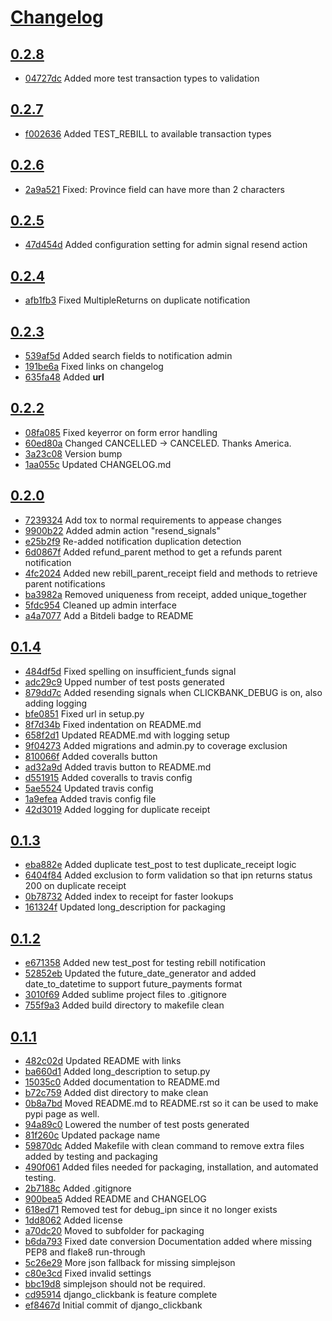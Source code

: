 # [Changelog](https://github.com/sureiya/django-clickbank/releases)

## [0.2.8](https://github.com/sureiya/django-clickbank/compare/0.2.7...0.2.8)

* [04727dc](https://github.com/sureiya/django-clickbank/commit/04727dc) Added more test transaction types to validation

## [0.2.7](https://github.com/sureiya/django-clickbank/compare/0.2.6...0.2.7)

* [f002636](https://github.com/sureiya/django-clickbank/commit/f002636) Added TEST_REBILL to available transaction types

## [0.2.6](https://github.com/sureiya/django-clickbank/compare/0.2.5...0.2.6)

* [2a9a521](https://github.com/sureiya/django-clickbank/commit/2a9a521) Fixed: Province field can have more than 2 characters

## [0.2.5](https://github.com/sureiya/django-clickbank/compare/0.2.4...0.2.5)

* [47d454d](https://github.com/sureiya/django-clickbank/commit/47d454d) Added configuration setting for admin signal resend action

## [0.2.4](https://github.com/sureiya/django-clickbank/compare/0.2.3...0.2.4)

* [afb1fb3](https://github.com/sureiya/django-clickbank/commit/afb1fb3) Fixed MultipleReturns on duplicate notification

## [0.2.3](https://github.com/sureiya/django-clickbank/compare/0.2.2...0.2.3)

* [539af5d](https://github.com/sureiya/django-clickbank/commit/539af5d) Added search fields to notification admin
* [191be6a](https://github.com/sureiya/django-clickbank/commit/191be6a) Fixed links on changelog
* [635fa48](https://github.com/sureiya/django-clickbank/commit/635fa48) Added __url__

## [0.2.2](https://github.com/sureiya/django-clickbank/compare/0.2.0...0.2.2)

* [08fa085](https://github.com/sureiya/django-clickbank/commit/08fa085) Fixed keyerror on form error handling
* [60ed80a](https://github.com/sureiya/django-clickbank/commit/60ed80a) Changed CANCELLED -> CANCELED. Thanks America.
* [3a23c08](https://github.com/sureiya/django-clickbank/commit/3a23c08) Version bump
* [1aa055c](https://github.com/sureiya/django-clickbank/commit/1aa055c) Updated CHANGELOG.md

## [0.2.0](https://github.com/sureiya/django-clickbank/compare/0.1.4...0.2.0)

* [7239324](https://github.com/sureiya/django-clickbank/commit/7239324) Add tox to normal requirements to appease changes
* [9900b22](https://github.com/sureiya/django-clickbank/commit/9900b22) Added admin action "resend_signals"
* [e25b2f9](https://github.com/sureiya/django-clickbank/commit/e25b2f9) Re-added notification duplication detection
* [6d0867f](https://github.com/sureiya/django-clickbank/commit/6d0867f) Added refund_parent method to get a refunds parent notification
* [4fc2024](https://github.com/sureiya/django-clickbank/commit/4fc2024) Added new rebill_parent_receipt field and methods to retrieve parent notifications
* [ba3982a](https://github.com/sureiya/django-clickbank/commit/ba3982a) Removed uniqueness from receipt, added unique_together
* [5fdc954](https://github.com/sureiya/django-clickbank/commit/5fdc954) Cleaned up admin interface
* [a4a7077](https://github.com/sureiya/django-clickbank/commit/a4a7077) Add a Bitdeli badge to README

## [0.1.4](https://github.com/sureiya/django-clickbank/compare/0.1.3...0.1.4)

* [484df5d](https://github.com/sureiya/django-clickbank/commit/484df5d) Fixed spelling on insufficient_funds signal
* [adc29c9](https://github.com/sureiya/django-clickbank/commit/adc29c9) Upped number of test posts generated
* [879dd7c](https://github.com/sureiya/django-clickbank/commit/879dd7c) Added resending signals when CLICKBANK_DEBUG is on, also adding logging
* [bfe0851](https://github.com/sureiya/django-clickbank/commit/bfe0851) Fixed url in setup.py
* [8f7d34b](https://github.com/sureiya/django-clickbank/commit/8f7d34b) Fixed indentation on README.md
* [658f2d1](https://github.com/sureiya/django-clickbank/commit/658f2d1) Updated README.md with logging setup
* [9f04273](https://github.com/sureiya/django-clickbank/commit/9f04273) Added migrations and admin.py to coverage exclusion
* [810066f](https://github.com/sureiya/django-clickbank/commit/810066f) Added coveralls button
* [ad32a9d](https://github.com/sureiya/django-clickbank/commit/ad32a9d) Added travis button to README.md
* [d551915](https://github.com/sureiya/django-clickbank/commit/d551915) Added coveralls to travis config
* [5ae5524](https://github.com/sureiya/django-clickbank/commit/5ae5524) Updated travis config
* [1a9efea](https://github.com/sureiya/django-clickbank/commit/1a9efea) Added travis config file
* [42d3019](https://github.com/sureiya/django-clickbank/commit/42d3019) Added logging for duplicate receipt

## [0.1.3](https://github.com/sureiya/django-clickbank/compare/0.1.2...0.1.3)

* [eba882e](https://github.com/sureiya/django-clickbank/commit/eba882e) Added duplicate test_post to test duplicate_receipt logic
* [6404f84](https://github.com/sureiya/django-clickbank/commit/6404f84) Added exclusion to form validation so that ipn returns status 200 on duplicate receipt
* [0b78732](https://github.com/sureiya/django-clickbank/commit/0b78732) Added index to receipt for faster lookups
* [161324f](https://github.com/sureiya/django-clickbank/commit/161324f) Updated long_description for packaging

## [0.1.2](https://github.com/sureiya/django-clickbank/compare/0.1.1...0.1.2)

* [e671358](https://github.com/sureiya/django-clickbank/commit/e671358) Added new test_post for testing rebill notification
* [52852eb](https://github.com/sureiya/django-clickbank/commit/52852eb) Updated the future_date_generator and added date_to_datetime to support future_payments format
* [3010f69](https://github.com/sureiya/django-clickbank/commit/3010f69) Added sublime project files to .gitignore
* [755f9a3](https://github.com/sureiya/django-clickbank/commit/755f9a3) Added build directory to makefile clean

## [0.1.1](https://github.com/sureiya/django-clickbank/compare/0.1.1...0.1.1)

* [482c02d](https://github.com/sureiya/django-clickbank/commit/482c02d) Updated README with links
* [ba660d1](https://github.com/sureiya/django-clickbank/commit/ba660d1) Added long_description to setup.py
* [15035c0](https://github.com/sureiya/django-clickbank/commit/15035c0) Added documentation to README.md
* [b72c759](https://github.com/sureiya/django-clickbank/commit/b72c759) Added dist directory to make clean
* [0b8a7bd](https://github.com/sureiya/django-clickbank/commit/0b8a7bd) Moved README.md to README.rst so it can be used to make pypi page as well.
* [94a89c0](https://github.com/sureiya/django-clickbank/commit/94a89c0) Lowered the number of test posts generated
* [81f260c](https://github.com/sureiya/django-clickbank/commit/81f260c) Updated package name
* [59870dc](https://github.com/sureiya/django-clickbank/commit/59870dc) Added Makefile with clean command to remove extra files added by testing and packaging
* [490f061](https://github.com/sureiya/django-clickbank/commit/490f061) Added files needed for packaging, installation, and automated testing.
* [2b7188c](https://github.com/sureiya/django-clickbank/commit/2b7188c) Added .gitignore
* [900bea5](https://github.com/sureiya/django-clickbank/commit/900bea5) Added README and CHANGELOG
* [618ed71](https://github.com/sureiya/django-clickbank/commit/618ed71) Removed test for debug_ipn since it no longer exists
* [1dd8062](https://github.com/sureiya/django-clickbank/commit/1dd8062) Added license
* [a70dc20](https://github.com/sureiya/django-clickbank/commit/a70dc20) Moved to subfolder for packaging
* [b6da793](https://github.com/sureiya/django-clickbank/commit/b6da793) Fixed date conversion Documentation added where missing PEP8 and flake8 run-through
* [5c26e29](https://github.com/sureiya/django-clickbank/commit/5c26e29) More json fallback for missing simplejson
* [c80e3cd](https://github.com/sureiya/django-clickbank/commit/c80e3cd) Fixed invalid settings
* [bbc19d8](https://github.com/sureiya/django-clickbank/commit/bbc19d8) simplejson should not be required.
* [cd95914](https://github.com/sureiya/django-clickbank/commit/cd95914) django_clickbank is feature complete
* [ef8467d](https://github.com/sureiya/django-clickbank/commit/ef8467d) Initial commit of django_clickbank